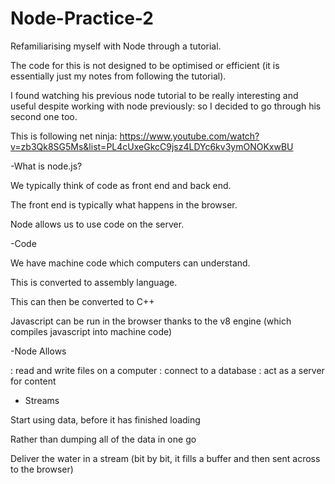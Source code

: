 # Node-Practice-2
Refamiliarising myself with Node through a tutorial. 

The code for this is not designed to be optimised or efficient (it is essentially just my notes from following the tutorial).

I found watching his previous node tutorial to be really interesting and useful despite working with node previously: so I decided to go through his second one too.

This is following net ninja: https://www.youtube.com/watch?v=zb3Qk8SG5Ms&list=PL4cUxeGkcC9jsz4LDYc6kv3ymONOKxwBU


-What is node.js?

We typically think of code as front end and back end. 

The front end is typically what happens in the browser. 

Node allows us to use code on the server.

-Code

We have machine code which computers can understand. 

This is converted to assembly language. 

This can then be converted to C++ 

Javascript can be run in the browser thanks to the v8 engine (which compiles javascript into machine code)

-Node Allows

: read and write files on a computer 
: connect to a database 
: act as a server for content

- Streams

Start using data, before it has finished loading 

Rather than dumping all of the data in one go

Deliver the water in a stream (bit by bit, it fills a buffer and then sent across to the browser)

